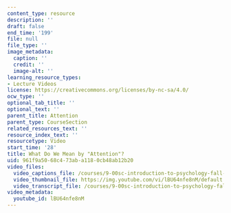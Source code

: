```yaml
---
content_type: resource
description: ''
draft: false
end_time: '199'
file: null
file_type: ''
image_metadata:
  caption: ''
  credit: ''
  image-alt: ''
learning_resource_types:
- Lecture Videos
license: https://creativecommons.org/licenses/by-nc-sa/4.0/
ocw_type: ''
optional_tab_title: ''
optional_text: ''
parent_title: Attention
parent_type: CourseSection
related_resources_text: ''
resource_index_text: ''
resourcetype: Video
start_time: '28'
title: What Do We Mean by "Attention"?
uid: 961f9a50-68c4-73ab-a118-0cb48ab12b20
video_files:
  video_captions_file: /courses/9-00sc-introduction-to-psychology-fall-2011/b56ea18286995fe68118766712cac08b_lBU64nfe8nM.vtt
  video_thumbnail_file: https://img.youtube.com/vi/lBU64nfe8nM/default.jpg
  video_transcript_file: /courses/9-00sc-introduction-to-psychology-fall-2011/ac28d283ebc6b098f4061525a313cba5_lBU64nfe8nM.pdf
video_metadata:
  youtube_id: lBU64nfe8nM
---
```

